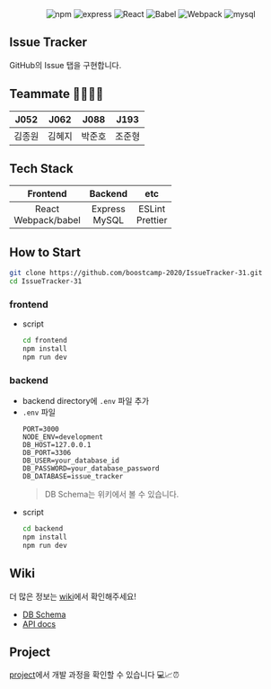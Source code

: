 
<div align="center" style="margin-top : 10px 

![Node.js](https://img.shields.io/badge/Node.js-v12.18.2-green?logo=Node.js) ![npm](https://img.shields.io/badge/npm-v6.14.5-red?logo=npm) ![express](https://img.shields.io/badge/express-4.16.1-skyblue?logo=Node.js)
![React](https://img.shields.io/badge/react-17.0.1-blue?logo=react) ![Babel](https://img.shields.io/badge/@babel/core-7.12.3-yellow?logo=babel) ![Webpack](https://img.shields.io/badge/Webpack-4.32.2-blue?logo=Webpack) ![mysql](https://img.shields.io/badge/mysql-8.0.21-skyblue?logo=mysql)

</div>

## Issue Tracker

GitHub의 Issue 탭을 구현합니다.

## Teammate 👨‍👩‍👦‍👦

| J052 | J062 | J088 | J193 |
|------|------|------|------|
| 김종원 | 김혜지 | 박준호 | 조준형 |

## Tech Stack

| Frontend | Backend | etc |
| :--------: | :--------: | :--------: |
| React <br> Webpack/babel   | Express<br> MySQL     | ESLint <br> Prettier    |

## How to Start
```bash
git clone https://github.com/boostcamp-2020/IssueTracker-31.git  
cd IssueTracker-31  
```

### frontend
- script
    ```bash
    cd frontend
    npm install
    npm run dev
    ```

### backend
- backend directory에 `.env` 파일 추가
- `.env` 파일
  ```
  PORT=3000
  NODE_ENV=development
  DB_HOST=127.0.0.1
  DB_PORT=3306
  DB_USER=your_database_id
  DB_PASSWORD=your_database_password
  DB_DATABASE=issue_tracker
  ```
  > DB Schema는 위키에서 볼 수 있습니다.
- script
    ```bash
    cd backend
    npm install
    npm run dev
    ```


## Wiki
더 많은 정보는 [wiki](https://github.com/boostcamp-2020/IssueTracker-31/wiki)에서 확인해주세요!

- [DB Schema](https://github.com/boostcamp-2020/IssueTracker-31/wiki/DB-Schema)
- [API docs](https://github.com/boostcamp-2020/IssueTracker-31/wiki/API)


## Project
[project](https://github.com/boostcamp-2020/IssueTracker-31/projects)에서 개발 과정을 확인할 수 있습니다 💻📈⏰

